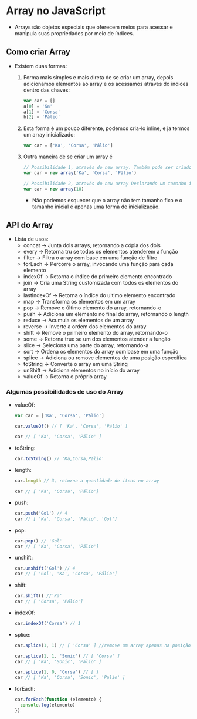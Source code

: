 # Array no JavaScript

- Arrays são objetos especiais que oferecem meios para acessar e manipula suas propriedades por meio de índices.

## Como criar Array

- Existem duas formas:

  1. Forma mais simples e mais direta de se criar um array, depois adicionamos elementos ao array e os acessamos através do indices dentro das chaves:
     ```js
     var car = []
     a[0] = 'Ka'
     a[1] = 'Corsa'
     b[2] = 'Pálio'
     ```
  2. Esta forma é um pouco diferente, podemos cria-lo inline, e ja termos um array inicializado:
     ```js
     var car = ['Ka', 'Corsa', 'Pálio']
     ```
  3. Outra maneira de se criar um array é

     ```js
     // Possibilidade 1, através do new array. Também pode ser criado inline.
     var car = new array('Ka', 'Corsa', 'Pálio')

     // Possibilidade 2, através do new array Declarando um tamanho inicial para o array, mas inicia com os indices vazios.
     var car = new array(10)
     ```

     - Não podemos esquecer que o array não tem tamanho fixo e o tamanho inicial é apenas uma forma de inicialização.

## API do Array

- Lista de usos:
  - concat -> Junta dois arrays, retornando a cópia dos dois
  - every -> Retorna tru se todos os elementos atenderem a função
  - filter -> Filtra o array com base em uma função de filtro
  - forEach -> Percorre o array, invocando uma função para cada elemento
  - indexOf -> Retorna o índice do primeiro elemento encontrado
  - join -> Cria uma String customizada com todos os elementos do array
  - lastIndexOf -> Retorna o índice do ultimo elemento encontrado
  - map -> Transforma os elementos em um array
  - pop -> Remove o último elemento do array, retornando-o
  - push -> Adiciona um elemento no final do array, retornando o length
  - reduce -> Acumula os elementos de um array
  - reverse -> Inverte a ordem dos elementos do array
  - shift -> Remove o primeiro elemento do array, retornando-o
  - some -> Retorna true se um dos elementos atender a função
  - slice -> Seleciona uma parte do array, retornando-a
  - sort -> Ordena os elementos do array com base em uma função
  - splice -> Adiciona ou remove elementos de uma posição específica
  - toString -> Converte o array em uma String
  - unShift -> Adiciona elementos no início do array
  - valueOf -> Retorna o próprio array

### Algumas possibilidades de uso do Array

- valueOf:

  ```js
  var car = ['Ka', 'Corsa', 'Pálio']

  car.valueOf() // [ 'Ka', 'Corsa', 'Pálio' ]

  car // [ 'Ka', 'Corsa', 'Pálio' ]
  ```

- toString:

  ```js
  car.toString() // 'Ka,Corsa,Pálio'
  ```

- length:

  ```js
  car.length // 3, retorna a quantidade de itens no array

  car // [ 'Ka', 'Corsa', 'Pálio']
  ```

- push:
  ```js
  car.push('Gol') // 4
  car // [ 'Ka', 'Corsa', 'Pálio', 'Gol']
  ```
- pop:
  ```js
  car.pop() // 'Gol'
  car // [ 'Ka', 'Corsa', 'Pálio']
  ```
- unshift:
  ```js
  car.unshift('Gol') // 4
  car // [ 'Gol', 'Ka', 'Corsa', 'Pálio']
  ```
- shift:
  ```js
  car.shift() //'Ka'
  car // [ 'Corsa', 'Pálio']
  ```
- indexOf:
  ```js
  car.indexOf('Corsa') // 1
  ```
- splice:

  ```js
  car.splice(1, 1) // [ 'Corsa' ] //remove um array apenas na posição 1 ex.: car.splice(posição, quantidade)

  car.splice(1, 1, 'Sonic') // [ 'Corsa' ]
  car // [ 'Ka', 'Sonic', 'Palio' ]

  car.splice(1, 0, 'Corsa') // [ ]
  car // [ 'Ka', 'Corsa', 'Sonic', 'Palio' ]
  ```

- forEach:
  ```js
  car.forEach(function (elemento) {
    console.log(elemento)
  })
  ```
